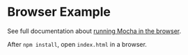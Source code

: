 # Browser Example

See full documentation about [running Mocha in the browser](https://mochajs.org/#running-mocha-in-the-browser).

After `npm install`, open `index.html` in a browser.
